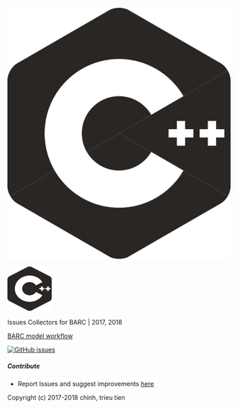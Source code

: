 [![Logo](./CTT.svg)](https://chinh-trieutien.github.io/chinh-trieutien "chinh, trieu tien")

<img url="google.com.vn" src="https://github.com/chinh-trieutien/chinh-trieutien/blob/gh-pages/CTT.svg" alt="chinh, trieu tien" width="100" height="100">

Issues Collectors for BARC | 2017, 2018

[BARC model workflow](https://help.boydens.biz/mediawiki/index.php/BOST_00-10-1_-_BARC_model_workflow)

[![GitHub issues](https://img.shields.io/github/issues/chinh-trieutien/BARC.svg)](https://github.com/chinh-trieutien/BARC/issues)

##### Contribute

* Report Issues and suggest improvements [here](https://github.com/chinh-trieutien/BARC/issues)

Copyright (c) 2017-2018 chinh, trieu tien
